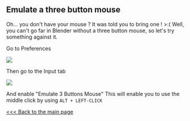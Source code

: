 ## Emulate a three button mouse
Oh... you don't have your mouse ? It was told you to bring one ! >:(
Well, you can't go far in Blender without a three button mouse, so let's try something against it.

Go to Preferences

![](../assets/gotopref.png)

Then go to the Input tab

![](../assets/input_tab.png)

And enable "Emulate 3 Buttons Mouse"
This will enable you to use the middle click by using `ALT + LEFT-CLICK`

[<<< Back to the main page](../README.md)
